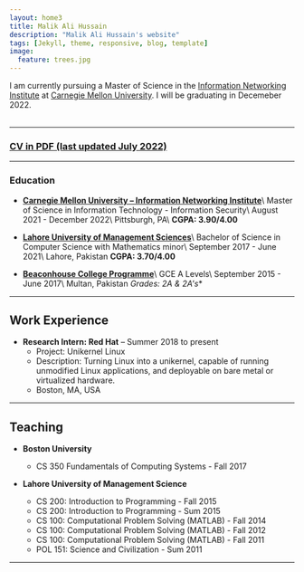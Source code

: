 ```yaml
---
layout: home3
title: Malik Ali Hussain
description: "Malik Ali Hussain's website"
tags: [Jekyll, theme, responsive, blog, template]
image:
  feature: trees.jpg
---
```


I am currently pursuing a Master of Science in the [Information Networking Institute](https://www.cmu.edu/ini/) at [Carnegie Mellon University](https://www.cmu.edu). I will be graduating in Decemeber 2022. 
<br />
<br />


---

### [CV in PDF (last updated July 2022)](../AliRazaCV.pdf)

---

### Education

- **[Carnegie Mellon University – Information Networking Institute](https://www.cmu.edu/ini/)**\\
    Master of Science in Information Technology - Information Security\\
    August 2021 - December 2022\\
    Pittsburgh, PA\\
    **CGPA: 3.90/4.00**

- **[Lahore University of Management Sciences](https://lums.edu.pk/)**\\
    Bachelor of Science in Computer Science with Mathematics minor\\
    September 2017 - June 2021\\
    Lahore, Pakistan
    **CGPA: 3.70/4.00**
    
- **[Beaconhouse College Programme](https://bcp.net.pk/multan/)**\\
    GCE A Levels\\
    September 2015 - June 2017\\
    Multan, Pakistan
    **Grades: 2A* & 2A's**

---
## Work Experience

- **Research Intern: Red Hat**     – Summer 2018 to present 
	- Project: Unikernel Linux 
	- Description: Turning Linux into a unikernel, capable of running unmodified Linux applications, and deployable on bare metal or virtualized hardware.
	- Boston, MA, USA 

---

## Teaching  

- **Boston University** 
	- CS 350 Fundamentals of Computing Systems - Fall 2017

- **Lahore University of Management Science**
	- CS 200: Introduction to Programming - Fall 2015
	- CS 200: Introduction to Programming - Sum 2015
	- CS 100: Computational Problem Solving (MATLAB) - Fall 2014
	- CS 100: Computational Problem Solving (MATLAB) - Fall 2012
	- CS 100: Computational Problem Solving (MATLAB) - Fall 2011
	- POL 151: Science and Civilization - Sum 2011
	
---


